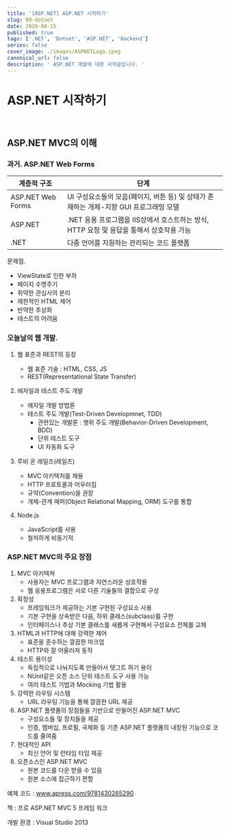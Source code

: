 ```yaml
---
title: '[ASP.NET] ASP.NET 시작하기'
slug: 00-dotnet
date: 2020-08-15
published: true
tags: ['.NET', 'Dotnet', 'ASP.NET', 'Backend']
series: false
cover_image: ./images/ASPNETLogo.jpeg
canonical_url: false
description: ' ASP.NET 개발에 대한 시작글입니다. '
---
```


# ASP.NET 시작하기

<br/>

## ASP.NET MVC의 이해

### 과거. ASP.NET Web Forms

| 계층적 구조       | 단계                                                                                     |
| ----------------- | ---------------------------------------------------------------------------------------- |
| ASP.NET Web Forms | UI 구성요소들의 모음(페이지, 버튼 등) 및 상태가 존재하는 개체-지향 GUI 프로그래밍 모델   |
| ASP.NET           | .NET 응용 프로그램을 IIS상에서 호스트하는 방식, HTTP 요청 및 응답을 통해서 상호작용 가능 |
| .NET              | 다중 언어를 지원하는 관리되는 코드 플랫폼                                                |

문제점.

- ViewState로 인한 부하
- 페이지 수명주기
- 취약한 관심사의 분리
- 제한적인 HTML 제어
- 빈약한 추상화
- 테스트의 어려움

### 오늘날의 웹 개발.

1. 웹 표준과 REST의 등장

   - 웹 표준 기술 : HTML, CSS, JS
   - REST(Representational State Transfer)

2. 애자일과 테스트 주도 개발

   - 애자일 개발 방법론
   - 테스트 주도 개발(Test-Driven Developmnet, TDD)
     - 관련있는 개발론 : 행위 주도 개발(Behavior-Driven Development, BDD)
     - 단위 테스트 도구
     - UI 자동화 도구

3. 루비 온 레일즈(레일즈)

   - MVC 아키텍처를 채용
   - HTTP 프로토콜과 어우러짐
   - 규약(Convention)을 권장
   - 개체-관계 매퍼(Object Relational Mapping, ORM) 도구를 통합

4. Node.js
   - JavaScript를 사용
   - 철저하게 비동기적

### ASP.NET MVC의 주요 장점

1. MVC 아키텍쳐
   - 사용자는 MVC 프로그램과 자연스러운 상호작용
   - 웹 응용프로그램은 서로 다른 기술들의 결합으로 구성
2. 확장성
   - 프레임워크가 제공하는 기본 구현된 구성요소 사용
   - 기본 구현을 상속받은 다음, 하위 클래스(subclass)를 구현
   - 인터페이스나 추상 기본 클래스를 새롭게 구현해서 구성요소 전체를 교체
3. HTML과 HTTP에 대해 강력한 제어
   - 표준을 준수하는 깔끔한 마크업
   - HTTP와 잘 어울러져 동작
4. 테스트 용이성
   - 독립적으로 나눠지도록 만들어서 텟그트 하기 용이
   - NUnit같은 오픈 소스 단위 테스트 도구 사용 가능
   - 여러 테스트 기법과 Mocking 기법 활용
5. 강력한 라우팅 시스템
   - URL 라우팅 기능을 통해 깔끔한 URL 제공
6. ASP.NET 플랫폼의 장점들을 기반으로 만들어진 ASP.NET MVC
   - 구성요소들 및 장치들을 제공
   - 인증, 멤버십, 프로필, 국제화 등 기존 ASP.NET 플랫폼의 내장된 기능으로 코드를 줄여줌
7. 현대적인 API
   - 최신 언어 및 런타임 타임 제공
8. 오픈소스인 ASP.NET MVC
   - 원본 코드를 다운 받을 수 있음
   - 원본 소스에 접근하기 편함

예제 코드 : www.apress.com/9781430265290

책 : 프로 ASP.NET MVC 5 프레임 워크

개발 환경 : Visual Studio 2013
